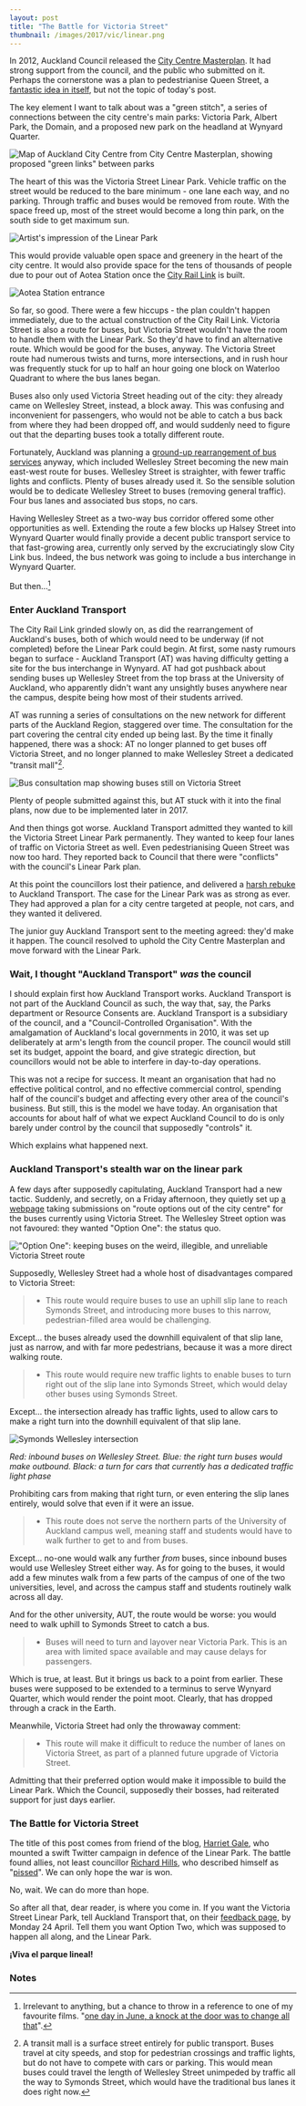 ```yaml
---
layout: post
title: "The Battle for Victoria Street"
thumbnail: /images/2017/vic/linear.png
---
```


In 2012, Auckland Council released the [City Centre Masterplan](http://www.aucklandcouncil.govt.nz/EN/planspoliciesprojects/plansstrategies/ccmp/Pages/home.aspx). It had strong support from the council, and the public who submitted on it. Perhaps the cornerstone was a plan to pedestrianise Queen Street, a [fantastic idea in itself](https://www.greaterauckland.org.nz/2016/04/04/queen-st-lots-of-people-few-vehicles/), but not the topic of today's post.

The key element I want to talk about was a "green stitch", a series of connections between the city centre's main parks: Victoria Park, Albert Park, the Domain, and a proposed new park on the headland at Wynyard Quarter.

![Map of Auckland City Centre from City Centre Masterplan, showing proposed "green links" between parks](/images/2017/vic/green_stitch.png)

The heart of this was the Victoria Street Linear Park. Vehicle traffic on the street would be reduced to the bare minimum - one lane each way, and no parking. Through traffic and buses would be removed from route. With the space freed up, most of the street would become a long thin park, on the south side to get maximum sun.

![Artist's impression of the Linear Park](/images/2017/vic/linear.png)

This would provide valuable open space and greenery in the heart of the city centre. It would also provide space for the tens of thousands of people due to pour out of Aotea Station once the [City Rail Link](https://at.govt.nz/projects-roadworks/city-rail-link/) is built.

![Aotea Station entrance](/images/2017/vic/aotea-station-entrance.jpg)

So far, so good. There were a few hiccups - the plan couldn't happen immediately, due to the actual construction of the City Rail Link. Victoria Street is also a route for buses, but Victoria Street wouldn't have the room to handle them with the Linear Park. So they'd have to find an alternative route. Which would be good for the buses, anyway. The Victoria Street route had numerous twists and turns, more intersections, and in rush hour was frequently stuck for up to half an hour going one block on Waterloo Quadrant to where the bus lanes began.

Buses also only used Victoria Street heading out of the city: they already came on Wellesley Street, instead, a block away. This was confusing and inconvenient for passengers, who would not be able to catch a bus back from where they had been dropped off, and would suddenly need to figure out that the departing buses took a totally different route.

Fortunately, Auckland was planning a [ground-up rearrangement of bus services](https://www.greaterauckland.org.nz/2014/07/05/bring-on-the-new-network/) anyway, which included Wellesley Street becoming the new main east-west route for buses. Wellesley Street is straighter, with fewer traffic lights and conflicts. Plenty of buses already used it. So the sensible solution would be to dedicate Wellesley Street to buses (removing general traffic). Four bus lanes and associated bus stops, no cars.

Having Wellesley Street as a two-way bus corridor offered some other opportunities as well. Extending the route a few blocks up Halsey Street into Wynyard Quarter would finally provide a decent public transport service to that fast-growing area, currently only served by the excruciatingly slow City Link bus. Indeed, the bus network was going to include a bus interchange in Wynyard Quarter.

But then...[^1]

### Enter Auckland Transport

The City Rail Link grinded slowly on, as did the rearrangement of Auckland's buses, both of which would need to be underway (if not completed) before the Linear Park could begin. At first, some nasty rumours began to surface - Auckland Transport (AT) was having difficulty getting a site for the bus interchange in Wynyard. AT had got pushback about sending buses up Wellesley Street from the top brass at the University of Auckland, who apparently didn't want any unsightly buses anywhere near the campus, despite being how most of their students arrived.

AT was running a series of consultations on the new network for different parts of the Auckland Region, staggered over time. The consultation for the part covering the central city ended up being last. By the time it finally happened, there was a shock: AT no longer planned to get buses off Victoria Street, and no longer planned to make Wellesley Street a dedicated "transit mall"[^2].

![Bus consultation map showing buses still on Victoria Street](/images/2017/vic/but-then.png)

Plenty of people submitted against this, but AT stuck with it into the final plans, now due to be implemented later in 2017.

And then things got worse. Auckland Transport admitted they wanted to kill the Victoria Street Linear Park permanently. They wanted to keep four lanes of traffic on Victoria Street as well. Even pedestrianising Queen Street was now too hard. They reported back to Council that there were "conflicts" with the council's Linear Park plan.

At this point the councillors lost their patience, and delivered a [harsh rebuke](https://www.greaterauckland.org.nz/2017/03/30/council-push-for-people-oriented-city-centre/) to Auckland Transport. The case for the Linear Park was as strong as ever. They had approved a plan for a city centre targeted at people, not cars, and they wanted it delivered.

The junior guy Auckland Transport sent to the meeting agreed: they'd make it happen. The council resolved to uphold the City Centre Masterplan and move forward with the Linear Park.

### Wait, I thought "Auckland Transport" _was_ the council

I should explain first how Auckland Transport works. Auckland Transport is not part of the Auckland Council as such, the way that, say, the Parks department or Resource Consents are. Auckland Transport is a subsidiary of the council, and a "Council-Controlled Organisation". With the amalgamation of Auckland's local governments in 2010, it was set up deliberately at arm's length from the council proper. The council would still set its budget, appoint the board, and give strategic direction, but councillors would not be able to interfere in day-to-day operations.

This was not a recipe for success. It meant an organisation that had no effective political control, and no effective commercial control, spending half of the council's budget and affecting every other area of the council's business. But still, this is the model we have today. An organisation that accounts for about half of what we expect Auckland Council to do is only barely under control by the council that supposedly "controls" it.

Which explains what happened next.

### Auckland Transport's stealth war on the linear park

A few days after supposedly capitulating, Auckland Transport had a new tactic. Suddenly, and secretly, on a Friday afternoon, they quietly set up [a webpage](https://at.govt.nz/projects-roadworks/midtown-bus-route/) taking submissions on "route options out of the city centre" for the buses currently using Victoria Street. The Wellesley Street option was not favoured: they wanted "Option One": the status quo.

!["Option One": keeping buses on the weird, illegible, and unreliable Victoria Street route](/images/2017/vic/option-1-map.jpg)

Supposedly, Wellesley Street had a whole host of disadvantages compared to Victoria Street:

> * This route would require buses to use an uphill slip lane to reach Symonds Street, and introducing more buses to this narrow, pedestrian-filled area would be challenging. 

Except... the buses already used the downhill equivalent of that slip lane, just as narrow, and with far more pedestrians, because it was a more direct walking route.

> * This route would require new traffic lights to enable buses to turn right out of the slip lane into Symonds Street, which would delay other buses using Symonds Street.

Except... the intersection already has traffic lights, used to allow cars to make a right turn into the downhill equivalent of that slip lane.

![Symonds Wellesley intersection](/images/2017/vic/turns.png)

*Red: inbound buses on Wellesley Street. Blue: the right turn buses would make outbound. Black: a turn for cars that currently has a dedicated traffic light phase*

Prohibiting cars from making that right turn, or even entering the slip lanes entirely, would solve that even if it were an issue.

> * This route does not serve the northern parts of the University of Auckland campus well, meaning staff and students would have to walk further to get to and from buses.

Except... no-one would walk any further _from_ buses, since inbound buses would use Wellesley Street either way. As for going to the buses, it would add a few minutes walk from a few parts of the campus of one of the two universities, level, and across the campus staff and students routinely walk across all day.

And for the other university, AUT, the route would be worse: you would need to walk uphill to Symonds Street to catch a bus.

> * Buses will need to turn and layover near Victoria Park. This is an area with limited space available and may cause delays for passengers. 

Which is true, at least. But it brings us back to a point from earlier. These buses were supposed to be extended to a terminus to serve Wynyard Quarter, which would render the point moot. Clearly, that has dropped through a crack in the Earth.

Meanwhile, Victoria Street had only the throwaway comment:

> * This route will make it difficult to reduce the number of lanes on Victoria Street, as part of a planned future upgrade of Victoria Street.

Admitting that their preferred option would make it impossible to build the Linear Park. Which the Council, supposedly their bosses, had reiterated support for just days earlier.

### The Battle for Victoria Street

The title of this post comes from friend of the blog, [Harriet Gale](https://twitter.com/Gale1212Harriet/status/847693581326336000), who mounted a swift Twitter campaign in defence of the Linear Park. The battle found allies, not least councillor [Richard Hills](https://twitter.com/richardhills777/status/847720119782395904), who described himself as "[pissed](https://twitter.com/richardhills777/status/847718485794799616)". We can only hope the war is won.

No, wait. We can do more than hope.

So after all that, dear reader, is where you come in. If you want the Victoria Street Linear Park, tell Auckland Transport that, on their [feedback page](https://at.govt.nz/projects-roadworks/midtown-bus-route/), by Monday 24 April. Tell them you want Option Two, which was supposed to happen all along, and the Linear Park.

**¡Viva el parque lineal!**

### Notes

[^1]: Irrelevant to anything, but a chance to throw in a reference to one of my favourite films. "[one day in June, a knock at the door was to change all that](https://youtu.be/OUUVYlVYNR4?t=5m16s)".

[^2]: A transit mall is a surface street entirely for public transport. Buses travel at city speeds, and stop for pedestrian crossings and traffic lights, but do not have to compete with cars or parking. This would mean buses could travel the length of Wellesley Street unimpeded by traffic all the way to Symonds Street, which would have the traditional bus lanes it does right now.